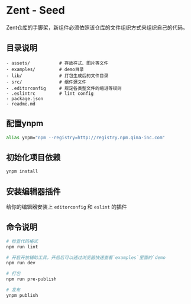 # Zent - Seed

Zent仓库的手脚架，新组件必须依照该仓库的文件组织方式来组织自己的代码。

## 目录说明

```
- assets/           # 存放样式、图片等文件
- examples/         # demo目录
- lib/              # 打包生成后的文件目录
- src/              # 组件源文件
- .editorconfig     # 规定各类型文件的缩进等规则
- .eslintrc         # lint config
- package.json      
- readme.md
```


## 配置ynpm

```bash
alias ynpm="npm --registry=http://registry.npm.qima-inc.com"
```

## 初始化项目依赖

```bash
ynpm install
```

## 安装编辑器插件

给你的编辑器安装上 `editorconfig` 和 `eslint` 的插件

## 命令说明

```bash
# 检查代码格式
npm run lint

# 开启开放辅助工具，开启后可以通过浏览器快速查看`examples`里面的`demo
npm run dev

# 打包
npm run pre-publish

# 发布
ynpm publish
```
